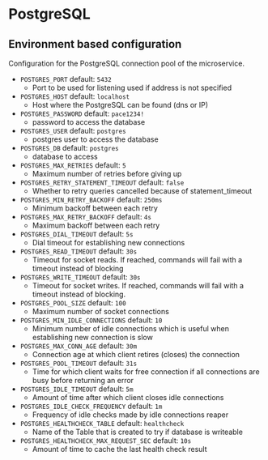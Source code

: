 # PostgreSQL


## Environment based configuration

Configuration for the PostgreSQL connection pool of the microservice.

* `POSTGRES_PORT` default: `5432`
    * Port to be used for listening used if address is not specified
* `POSTGRES_HOST` default: `localhost`
    * Host where the PostgreSQL can be found (dns or IP)
* `POSTGRES_PASSWORD` default: `pace1234!`
    * password to access the database
* `POSTGRES_USER` default: `postgres`
    * postgres user to access the database
* `POSTGRES_DB` default: `postgres`
    * database to access
* `POSTGRES_MAX_RETRIES` default: `5`
    * Maximum number of retries before giving up
* `POSTGRES_RETRY_STATEMENT_TIMEOUT` default: `false`
    * Whether to retry queries cancelled because of statement_timeout
* `POSTGRES_MIN_RETRY_BACKOFF` default: `250ms`
    *  Minimum backoff between each retry
* `POSTGRES_MAX_RETRY_BACKOFF` default: `4s`
    * Maximum backoff between each retry
* `POSTGRES_DIAL_TIMEOUT` default: `5s`
    * Dial timeout for establishing new connections
* `POSTGRES_READ_TIMEOUT` default: `30s`
    *  Timeout for socket reads. If reached, commands will fail with a timeout instead of blocking
* `POSTGRES_WRITE_TIMEOUT` default: `30s`
    * Timeout for socket writes. If reached, commands will fail with a timeout instead of blocking.
* `POSTGRES_POOL_SIZE` default: `100`
    * Maximum number of socket connections
* `POSTGRES_MIN_IDLE_CONNECTIONS` default: `10`
    * Minimum number of idle connections which is useful when establishing new connection is slow
* `POSTGRES_MAX_CONN_AGE` default: `30m`
    * Connection age at which client retires (closes) the connection
* `POSTGRES_POOL_TIMEOUT` default: `31s`
    * Time for which client waits for free connection if all connections are busy before returning an error
* `POSTGRES_IDLE_TIMEOUT` default: `5m`
    * Amount of time after which client closes idle connections
* `POSTGRES_IDLE_CHECK_FREQUENCY` default: `1m`
    * Frequency of idle checks made by idle connections reaper
* `POSTGRES_HEALTHCHECK_TABLE` default: `healthcheck`
    * Name of the Table that is created to try if database is writeable 
 * `POSTGRES_HEALTHCHECK_MAX_REQUEST_SEC` default: `10s`
    * Amount of time to cache the last health check result 